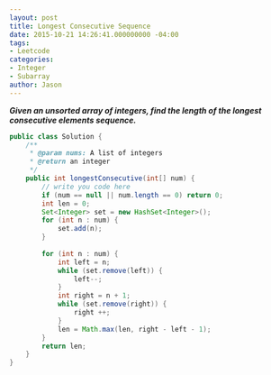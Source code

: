 ```yaml
---
layout: post
title: Longest Consecutive Sequence
date: 2015-10-21 14:26:41.000000000 -04:00
tags:
- Leetcode
categories:
- Integer
- Subarray
author: Jason
---
```

<p><strong><em>Given an unsorted array of integers, find the length of the longest consecutive elements sequence.</em></strong></p>


``` java
public class Solution {
    /**
     * @param nums: A list of integers
     * @return an integer
     */
    public int longestConsecutive(int[] num) {
        // write you code here
        if (num == null || num.length == 0) return 0;
        int len = 0;
        Set<Integer> set = new HashSet<Integer>();
        for (int n : num) {
            set.add(n);
        }
        
        for (int n : num) {
            int left = n;
            while (set.remove(left)) {
                left--;
            }
            int right = n + 1;
            while (set.remove(right)) {
                right ++;
            }
            len = Math.max(len, right - left - 1);
        }
        return len;
    }
}
```

